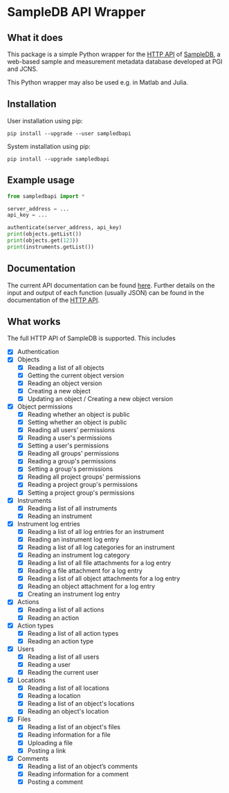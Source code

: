 # SampleDB API Wrapper
## What it does
This package is a simple Python wrapper for the [HTTP API](https://scientific-it-systems.iffgit.fz-juelich.de/SampleDB/developer_guide/api.html) of [SampleDB](https://scientific-it-systems.iffgit.fz-juelich.de/SampleDB/), a web-based sample and measurement metadata database developed at PGI and JCNS.

This Python wrapper may also be used e.g. in Matlab and Julia.

## Installation
User installation using pip:
```
pip install --upgrade --user sampledbapi
```

System installation using pip:
```
pip install --upgrade sampledbapi
```

## Example usage
```python
from sampledbapi import *

server_address = ...
api_key = ...

authenticate(server_address, api_key)
print(objects.getList())
print(objects.get(123))
print(instruments.getList())
```

## Documentation

The current API documentation can be found [here](https://zivgitlab.uni-muenster.de/ag-salinga/sampledb-api-wrapper/-/jobs/artifacts/v0.2.0/file/doc/_build/index.html?job=deploy_production).
Further details on the input and output of each function (usually JSON) can be found in the documentation of the [HTTP API](https://scientific-it-systems.iffgit.fz-juelich.de/SampleDB/developer_guide/api.html).

## What works

The full HTTP API of SampleDB is supported. This includes

- [x] Authentication
- [x] Objects
    - [x] Reading a list of all objects
    - [x] Getting the current object version
    - [x] Reading an object version
    - [x] Creating a new object
    - [x] Updating an object / Creating a new object version
- [x] Object permissions
    - [x] Reading whether an object is public
    - [x] Setting whether an object is public
    - [x] Reading all users' permissions
    - [x] Reading a user's permissions
    - [x] Setting a user's permissions
    - [x] Reading all groups' permissions
    - [x] Reading a group's permissions
    - [x] Setting a group's permissions
    - [x] Reading all project groups' permissions
    - [x] Reading a project group's permissions
    - [x] Setting a project group's permissions
- [x] Instruments
    - [x] Reading a list of all instruments
    - [x] Reading an instrument
- [x] Instrument log entries
    - [x] Reading a list of all log entries for an instrument
    - [x] Reading an instrument log entry
    - [x] Reading a list of all log categories for an instrument
    - [x] Reading an instrument log category
    - [x] Reading a list of all file attachments for a log entry
    - [x] Reading a file attachment for a log entry
    - [x] Reading a list of all object attachments for a log entry
    - [x] Reading an object attachment for a log entry
    - [x] Creating an instrument log entry
- [x] Actions
    - [x] Reading a list of all actions
    - [x] Reading an action
- [x] Action types
    - [x] Reading a list of all action types
    - [x] Reading an action type
- [x] Users
    - [x] Reading a list of all users
    - [x] Reading a user
    - [x] Reading the current user
- [x] Locations
    - [x] Reading a list of all locations
    - [x] Reading a location
    - [x] Reading a list of an object's locations
    - [x] Reading an object's location
- [x] Files
    - [x] Reading a list of an object's files
    - [x] Reading information for a file
    - [x] Uploading a file
    - [x] Posting a link
- [x] Comments
    - [x] Reading a list of an object’s comments
    - [x] Reading information for a comment
    - [x] Posting a comment
